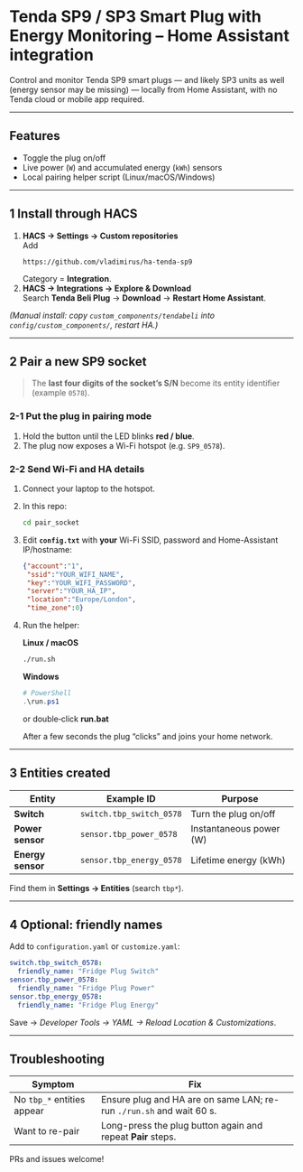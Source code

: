 # Tenda SP9 / SP3 Smart Plug with Energy Monitoring – Home Assistant integration

Control and monitor Tenda SP9 smart plugs — and likely SP3 units as well (energy sensor may be missing) — locally from Home Assistant, with no Tenda cloud or mobile app required.

---

## Features

- Toggle the plug on/off
- Live power (`W`) and accumulated energy (`kWh`) sensors
- Local pairing helper script (Linux/macOS/Windows)

---

## 1  Install through HACS

1. **HACS → Settings → Custom repositories**  
   Add
   ```
   https://github.com/vladimirus/ha-tenda-sp9
   ```  
   Category = **Integration**.
2. **HACS → Integrations → Explore & Download**  
   Search **Tenda Beli Plug** → **Download** → **Restart Home Assistant**.

*(Manual install: copy `custom_components/tendabeli` into `config/custom_components/`, restart HA.)*

---

## 2  Pair a new SP9 socket

> The **last four digits of the socket’s S/N** become its entity identifier (example `0578`).

### 2-1  Put the plug in pairing mode
1. Hold the button until the LED blinks **red / blue**.
2. The plug now exposes a Wi-Fi hotspot (e.g. `SP9_0578`).

### 2-2  Send Wi-Fi and HA details
1. Connect your laptop to the hotspot.
2. In this repo:
   ```bash
   cd pair_socket
   ```
3. Edit **`config.txt`** with **your** Wi-Fi SSID, password and Home-Assistant IP/hostname:

   ```json
   {"account":"1",
    "ssid":"YOUR_WIFI_NAME",
    "key":"YOUR_WIFI_PASSWORD",
    "server":"YOUR_HA_IP",
    "location":"Europe/London",
    "time_zone":0}
   ```

4. Run the helper:

   **Linux / macOS**

   ```bash
   ./run.sh
   ```

   **Windows**

   ```powershell
   # PowerShell
   .\run.ps1
   ```
   or double‑click **run.bat**

   After a few seconds the plug “clicks” and joins your home network.

---

## 3  Entities created

| Entity | Example ID | Purpose |
|--------|------------|---------|
| **Switch** | `switch.tbp_switch_0578` | Turn the plug on/off |
| **Power sensor** | `sensor.tbp_power_0578` | Instantaneous power (W) |
| **Energy sensor** | `sensor.tbp_energy_0578` | Lifetime energy (kWh) |

Find them in **Settings → Entities** (search `tbp*`).

---

## 4  Optional: friendly names

Add to `configuration.yaml` or `customize.yaml`:

```yaml
switch.tbp_switch_0578:
  friendly_name: "Fridge Plug Switch"
sensor.tbp_power_0578:
  friendly_name: "Fridge Plug Power"
sensor.tbp_energy_0578:
  friendly_name: "Fridge Plug Energy"
```

Save → *Developer Tools → YAML → Reload Location & Customizations*.

---

## Troubleshooting

| Symptom | Fix |
|---------|-----|
| No `tbp_*` entities appear | Ensure plug and HA are on same LAN; re-run `./run.sh` and wait 60 s. |
| Want to re-pair | Long-press the plug button again and repeat **Pair** steps. |

PRs and issues welcome!
